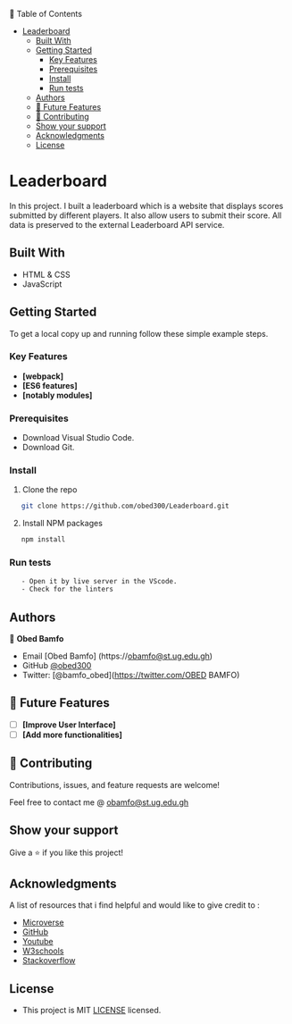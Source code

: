 

 📗 Table of Contents

- [Leaderboard](#leaderboard)
  - [Built With](#built-with)
  - [Getting Started](#getting-started)
    - [Key Features ](#key-features-)
    - [Prerequisites](#prerequisites)
    - [Install](#install)
    - [Run tests](#run-tests)
  - [Authors](#authors)
  - [🔭 Future Features ](#-future-features-)
  - [🤝 Contributing](#-contributing)
  - [Show your support](#show-your-support)
  - [Acknowledgments](#acknowledgments)
  - [License](#license)
# Leaderboard
In this project. I built a leaderboard which is a website that displays scores submitted by different players. It also allow users to submit their score. All data is preserved to the external Leaderboard API service.

## Built With

- HTML & CSS
- JavaScript
## Getting Started

To get a local copy up and running follow these simple example steps.

### Key Features <a name="key-features"></a>
- **[webpack]**
- **[ES6 features]**
- **[notably modules]**

### Prerequisites
- Download Visual Studio Code.
- Download Git.

### Install

1. Clone the repo
```sh
   git clone https://github.com/obed300/Leaderboard.git
```
2. Install NPM packages
```sh
   npm install
```

### Run tests
 ```sh
    - Open it by live server in the VScode.
    - Check for the linters
 ```

## Authors

👤 **Obed Bamfo**

- Email [Obed Bamfo] (https://obamfo@st.ug.edu.gh)
- GitHub [@obed300](https://github.com/obed300)
- Twitter: [@bamfo_obed](https://twitter.com/OBED BAMFO)

## 🔭 Future Features <a name="future-features"></a>

- [ ] **[Improve User Interface]**
- [ ] **[Add more functionalities]**

## 🤝 Contributing

Contributions, issues, and feature requests are welcome!

Feel free to contact me @ obamfo@st.ug.edu.gh

## Show your support

Give a ⭐️ if you like this project!

## Acknowledgments

A list of resources that i find helpful and would like to give credit to :

- [Microverse ](https://www.microverse.org)
- [GitHub ](https://www.github.com)
- [Youtube ](https://www.youtube.com)
- [W3schools ](https://www.w3schools.com)
- [Stackoverflow ](https://stackoverflow.com)
## License
- This project is MIT [LICENSE](./LICENSE) licensed.